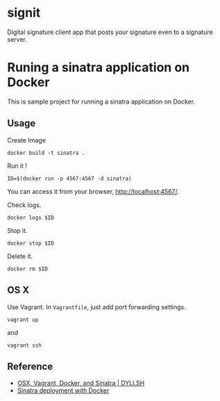 signit
======

Digital signature client app that posts your signature even to a signature server. 


# Runing a sinatra application on Docker

This is sample project for running a sinatra application on Docker.

## Usage

Create Image

```
docker build -t sinatra .
```

Run it !

```
ID=$(docker run -p 4567:4567 -d sinatra)
```

You can access it from your browser, [http://localhost:4567/](http://localhost:4567/).

Check logs. 

```
docker logs $ID
```

Stop it. 

```
docker stop $ID
```

Delete it. 

```
docker rm $ID
```

## OS X

Use Vagrant. In `Vagrantfile`, just add port forwarding settings.

```
vagrant up
```

and

```
vagrant ssh
```

## Reference

- [OSX, Vagrant, Docker, and Sinatra | DYLI.SH](http://dyli.sh/2013/08/23/OSX-Vagrant-Docker-Sinatra.html)
- [Sinatra deployment with Docker](http://haanto.com/sinatra-deployment-with-docker/)


